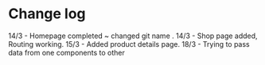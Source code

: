 # Change log

14/3 - Homepage  completed ~ changed git name .
14/3 - Shop page added, Routing working.
15/3 - Added product details page.
18/3 - Trying to pass data from one components to other 